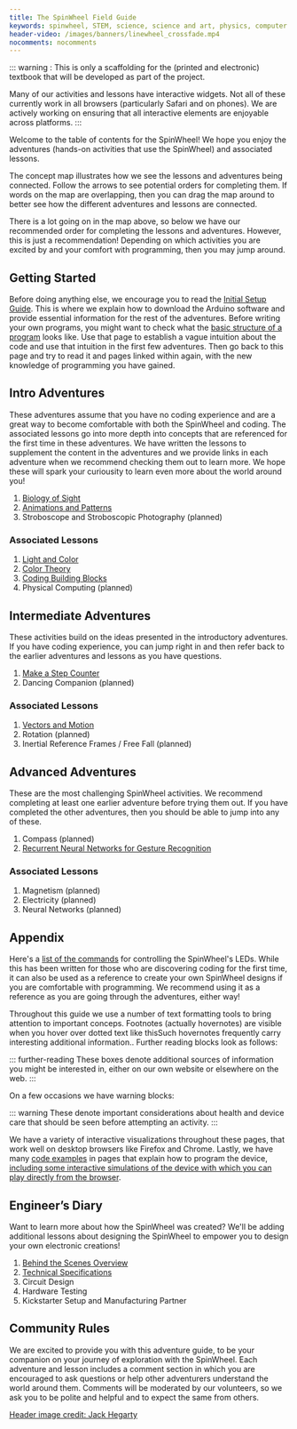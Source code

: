 ```yaml
---
title: The SpinWheel Field Guide
keywords: spinwheel, STEM, science, science and art, physics, computer science, middle school, high school, textbook
header-video: /images/banners/linewheel_crossfade.mp4
nocomments: nocomments
---
```


::: warning :
This is only a scaffolding for the (printed and electronic) textbook that will be developed as part of the project.

Many of our activities and lessons have interactive widgets. Not all of these currently work in all browsers (particularly Safari and on phones). We are actively working on ensuring that all interactive elements are enjoyable across platforms.
:::

Welcome to the table of contents for the SpinWheel! We hope you enjoy the adventures (hands-on activities that use the SpinWheel) and associated lessons. 

The concept map illustrates how we see the lessons and adventures being connected. Follow the arrows to see potential orders for completing them. If words on the map are overlapping, then you can drag the map around to better see how the different adventures and lessons are connected.  

<script src="/jquery.min.js"></script>
<script src="/springy/springy.js"></script>
<script src="/springy/springyui.js"></script>

<script>

jQuery(function(){
  var graph = new Springy.Graph();

  var quick = graph.newNode({label: "Initial Setup", color: "red"});
  var basic = graph.newNode({label: "Basic Structure of a Program"});
  var sight = graph.newNode({label: "Biology of Sight"});
  var strobe = graph.newNode({label: "Stroboscope"});
  var ani = graph.newNode({label: "Animations and Patterns"});
  var step = graph.newNode({label: "Step Counter"});
  var dance = graph.newNode({label: "Dancing Companion"});
  var compass = graph.newNode({label: "Compass"});
  var progpatterns = graph.newNode({label: "Programming Patterns"});
  var light = graph.newNode({label: "Light and Color"});
  var colortheory = graph.newNode({label: "Color Theory"});
  var inertia = graph.newNode({label: "Inertial Reference Frames"});
  var rotation = graph.newNode({label: "Rotation"});
  var magnet = graph.newNode({label: "Magnetism"});
  var vector = graph.newNode({label: "Vectors and Motion"});
  
  graph.newEdge(quick, basic);
  graph.newEdge(basic, sight); 
  graph.newEdge(basic, strobe);
  graph.newEdge(basic, ani); 
  graph.newEdge(sight, light); 
  graph.newEdge(light, colortheory); 
  graph.newEdge(ani, step); 
  graph.newEdge(ani, progpatterns); 
  graph.newEdge(ani, dance);
  graph.newEdge(dance, compass); 
  graph.newEdge(compass, magnet);
  graph.newEdge(step, compass);
  graph.newEdge(dance, vector); 
  graph.newEdge(vector, rotation); 
  graph.newEdge(step, inertia);

  var springy = jQuery('#springymap').springy({
    graph: graph,
    stiffnes: 200,
    repulsion: 2000,
    damping: 0.5
  });
});

</script>

<canvas id="springymap" width="800" height="600">
</canvas>


There is a lot going on in the map above, so below we have our recommended order for completing the lessons and adventures. However, this is just a recommendation! Depending on which activities you are excited by and your comfort with programming, then you may jump around.

## Getting Started

Before doing anything else, we encourage you to read the [Initial Setup Guide](/quickstart). This is where we explain how to download the Arduino software and provide essential information for the rest of the adventures.
Before writing your own programs, you might want to check what the [basic structure of a program](/basics) looks like.
Use that page to establish a vague intuition about the code and use that intuition in the first few adventures. Then go back to this page and try to read it and pages linked within again, with the new knowledge of programming you have gained.

## Intro Adventures

These adventures assume that you have no coding experience and are a great way to become comfortable with both the SpinWheel and coding. The associated lessons go into more depth into concepts that are referenced for the first time in these adventures. We have written the lessons to supplement the content in the adventures and we provide links in each adventure when we recommend checking them out to learn more. We hope these will spark your curiousity to learn even more about the world around you!

1. [Biology of Sight](/sight)
2. [Animations and Patterns](/animation)
3. Stroboscope and Stroboscopic Photography (planned)

### Associated Lessons
1. [Light and Color](/lightandcolor)
2. [Color Theory](/colortheory)
3. [Coding Building Blocks](/progpatterns)
4. Physical Computing (planned)


## Intermediate Adventures

These activities build on the ideas presented in the introductory adventures. If you have coding experience, you can jump right in and then refer back to the earlier adventures and lessons as you have questions.

1. [Make a Step Counter](/stepcounter)
2. Dancing Companion (planned)

### Associated Lessons
1. [Vectors and Motion](/vectors)
2. Rotation (planned)
3. Inertial Reference Frames / Free Fall (planned)

## Advanced Adventures

These are the most challenging SpinWheel activities. We recommend completing at least one earlier adventure before trying them out. If you have completed the other adventures, then you should be able to jump into any of these. 

1. Compass (planned)
2. [Recurrent Neural Networks for Gesture Recognition](/rnn)

### Associated Lessons
1. Magnetism (planned)
2. Electricity (planned)
3. Neural Networks (planned)

## Appendix

Here's a [list of the commands](/allcommands) for controlling the SpinWheel's LEDs. While this has been written for those who are discovering coding for the first time, it can also be used as a reference to create your own SpinWheel designs if you are comfortable with programming. We recommend using it as a reference as you are going through the adventures, either way!

Throughout this guide we use a number of text formatting tools to bring attention to important conceps. Footnotes (actually hovernotes) are visible when you hover <span class="footnote">over dotted text like this<span>Such hovernotes frequently carry interesting additional information.</span></span>.
Further reading blocks look as follows:

::: further-reading
These boxes denote additional sources of information you might be interested in, either on our own website or elsewhere on the web.
:::

On a few occasions we have warning blocks:

::: warning
These denote important considerations about health and device care that should be seen before attempting an activity.
:::

We have a variety of interactive visualizations throughout these pages, that work well on desktop browsers like Firefox and Chrome. Lastly, we have many [code examples](/basics) in pages that explain how to program the device, [including some interactive simulations of the device with which you can play directly from the browser](/allcommands).


## Engineer’s Diary

Want to learn more about how the SpinWheel was created? We'll be adding additional lessons about designing the SpinWheel to empower you to design your own electronic creations!

1. [Behind the Scenes Overview](/behindthescenes_long/)
2. [Technical Specifications](/specs)
3. Circuit Design
4. Hardware Testing
5. Kickstarter Setup and Manufacturing Partner

## Community Rules

We are excited to provide you with this adventure guide, to be your companion on your journey of exploration with the SpinWheel. Each adventure and lesson includes a comment section in which you are encouraged to ask questions or help other adventurers understand the world around them. Comments will be moderated by our volunteers, so we ask you to be polite and helpful and to expect the same from others.

<a class="imagecredit" href="https://johnhegarty8.wixsite.com/johnhegarty">Header image credit: Jack Hegarty</a>
